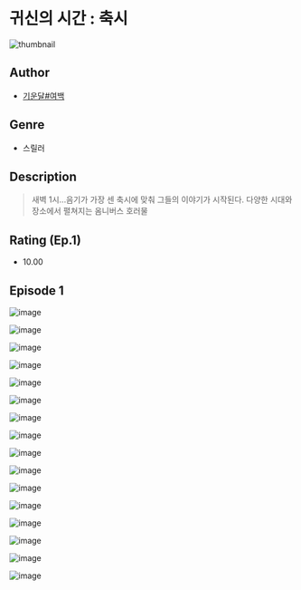 # 귀신의 시간 : 축시
![thumbnail](https://image-comic.pstatic.net/user_contents_data/challenge_comic/2023/05/25/336540/upload_7292792566103421749_480x623.jpeg)

## Author
- [기운달#여백](https://comic.naver.com/artistTitle?id=336540)

## Genre
- 스릴러

## Description
> 새벽 1시...음기가 가장 센 축시에 맞춰 그들의 이야기가 시작된다. 다양한 시대와 장소에서 펼쳐지는 옴니버스 호러물


## Rating (Ep.1)
- 10.00

## Episode 1
![image](https://image-comic.pstatic.net/user_contents_data/challenge_comic/2023/05/25/336540/upload_7234523951768560996.jpeg)

![image](https://image-comic.pstatic.net/user_contents_data/challenge_comic/2023/05/25/336540/upload_4049406102187827507.jpeg)

![image](https://image-comic.pstatic.net/user_contents_data/challenge_comic/2023/05/25/336540/upload_3907208260544259635.jpeg)

![image](https://image-comic.pstatic.net/user_contents_data/challenge_comic/2023/05/25/336540/upload_3558468645664481585.jpeg)

![image](https://image-comic.pstatic.net/user_contents_data/challenge_comic/2023/05/25/336540/upload_7089057665782069046.jpeg)

![image](https://image-comic.pstatic.net/user_contents_data/challenge_comic/2023/05/25/336540/upload_3544957650053182515.jpeg)

![image](https://image-comic.pstatic.net/user_contents_data/challenge_comic/2023/05/25/336540/upload_3919037901852599137.jpeg)

![image](https://image-comic.pstatic.net/user_contents_data/challenge_comic/2023/05/25/336540/upload_3919310782653031735.jpeg)

![image](https://image-comic.pstatic.net/user_contents_data/challenge_comic/2023/05/25/336540/upload_7077232224851212592.jpeg)

![image](https://image-comic.pstatic.net/user_contents_data/challenge_comic/2023/05/25/336540/upload_3904679366606794849.jpeg)

![image](https://image-comic.pstatic.net/user_contents_data/challenge_comic/2023/05/25/336540/upload_4064047010098078050.jpeg)

![image](https://image-comic.pstatic.net/user_contents_data/challenge_comic/2023/05/25/336540/upload_7003769433464595512.jpeg)

![image](https://image-comic.pstatic.net/user_contents_data/challenge_comic/2023/05/25/336540/upload_3762254128755073336.jpeg)

![image](https://image-comic.pstatic.net/user_contents_data/challenge_comic/2023/05/25/336540/upload_3631371570887616098.jpeg)

![image](https://image-comic.pstatic.net/user_contents_data/challenge_comic/2023/05/25/336540/upload_4050477902739945264.jpeg)

![image](https://image-comic.pstatic.net/user_contents_data/challenge_comic/2023/05/25/336540/upload_3617008646215983925.jpeg)
